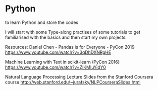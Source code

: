 # Python
to learn Python and store the codes

I will start with some Type-along practises of some tutorials to get familiarised with the basics and then start my own projects.

Resources:
Daniel Chen - Pandas is for Everyone - PyCon 2019 https://www.youtube.com/watch?v=3qDhDXNRgHE

Machine Learning with Text in scikit-learn (PyCon 2016) https://www.youtube.com/watch?v=ZiKMIuYidY0

Natural Language Processing 
Lecture Slides from the Stanford Coursera course http://web.stanford.edu/~jurafsky/NLPCourseraSlides.html
